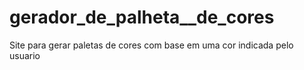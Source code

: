 # gerador_de_palheta__de_cores
Site para gerar paletas de cores com base em uma cor indicada pelo usuario
